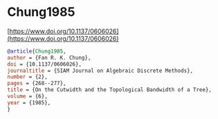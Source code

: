 # Chung1985

[https://www.doi.org/10.1137/0606026](https://www.doi.org/10.1137/0606026)

```bibtex
@article{Chung1985,
author = {Fan R. K. Chung},
doi = {10.1137/0606026},
journaltitle = {SIAM Journal on Algebraic Discrete Methods},
number = {2},
pages = {268--277},
title = {On the Cutwidth and the Topological Bandwidth of a Tree},
volume = {6},
year = {1985},
}
```